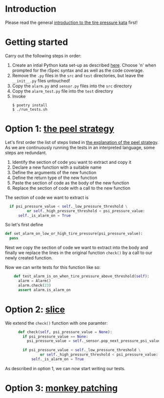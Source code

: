 # Introduction

Please read the general [introduction to the tire pressure kata](../README.md) first!

# Getting started

Carry out the following steps in order:

1. Create an intial Python kata set-up as described
   [here](https://github.com/zhendrikse/tdd/tree/master/cookiecutter).
   Choose 'n' when prompted for the rSpec syntax and as well as the code coverage.
3. Remove the `.py` files in the `src` and `test` directories, but leave the
   `__init__.py` files untouched!
4. Copy the `alarm.py` and `sensor.py` files into the `src` directory 
5. Copy the `alarm_test.py` file into the `test` directory
6. Invoke
   ```
   $ poetry install
   $ ./run_tests.sh
   ``` 

# Option 1: [the peel strategy](https://www.sammancoaching.org/learning_hours/testable_design/peel.html)

Let's first order the list of steps listed in 
[the explanation of the peel strategy](https://www.sammancoaching.org/learning_hours/testable_design/peel.html).
As we are continuously running the tests in an interpreted language, some
steps are redundant.

1. Identify the section of code you want to extract and copy it
2. Declare a new function with a suitable name
3. Define the arguments of the new function
4. Define the return type of the new function
5. Paste the section of code as the body of the new function
6. Replace the section of code with a call to the new function

The section of code we want to extract is

```python
  if psi_pressure_value < self._low_pressure_threshold \
          or self._high_pressure_threshold < psi_pressure_value:
      self._is_alarm_on = True
```

So let's first define

```python
def set_alarm_on_low_or_high_tire_pressure(psi_pressure_value):
  pass
```

Next we copy the section of code we want to extract into the body
and finally we replace the lines in the original function `check()`
by a call to our newly created function.

Now we can write tests for this function like so:

```python
    def test_alarm_is_on_when_tire_pressure_above_threshold(self):
      alarm = Alarm()
      alarm.check(23)
      assert alarm.is_alarm_on
```

  # Option 2: [slice](https://www.sammancoaching.org/learning_hours/testable_design/slice.html)

We extend the `check()` function with one paramter:

```python
      def check(self, psi_pressure_value = None):
        if psi_pressure_value == None:
          psi_pressure_value = self._sensor.pop_next_pressure_psi_value()
          
        if psi_pressure_value < self._low_pressure_threshold \
                or self._high_pressure_threshold < psi_pressure_value:
            self._is_alarm_on = True
```

As described in option 1, we can now start writing our tests.

  # Option 3: [monkey patching](https://betterprogramming.pub/what-are-duck-typing-and-monkey-patching-in-python-2f8e3d6b864f)

  